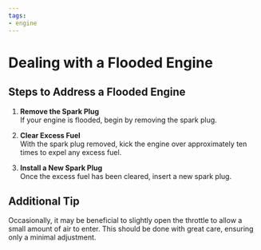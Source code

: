```yaml
---
tags:
- engine
---
```


# Dealing with a Flooded Engine

## Steps to Address a Flooded Engine

1. **Remove the Spark Plug**  
   If your engine is flooded, begin by removing the spark plug.

2. **Clear Excess Fuel**  
   With the spark plug removed, kick the engine over approximately ten times to expel any excess fuel.

3. **Install a New Spark Plug**  
   Once the excess fuel has been cleared, insert a new spark plug.

## Additional Tip

Occasionally, it may be beneficial to slightly open the throttle to allow a small amount of air to enter. This should be done with great care, ensuring only a minimal adjustment.
